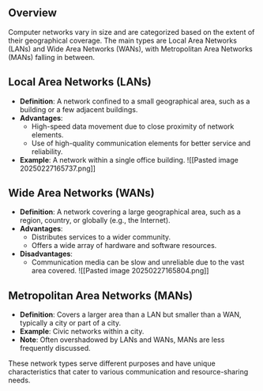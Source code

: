 ## Overview

Computer networks vary in size and are categorized based on the extent of their geographical coverage. The main types are Local Area Networks (LANs) and Wide Area Networks (WANs), with Metropolitan Area Networks (MANs) falling in between.

## Local Area Networks (LANs)

- **Definition**: A network confined to a small geographical area, such as a building or a few adjacent buildings.
- **Advantages**:
  - High-speed data movement due to close proximity of network elements.
  - Use of high-quality communication elements for better service and reliability.
- **Example**: A network within a single office building.
![[Pasted image 20250227165737.png]]
## Wide Area Networks (WANs)

- **Definition**: A network covering a large geographical area, such as a region, country, or globally (e.g., the Internet).
- **Advantages**:
  - Distributes services to a wider community.
  - Offers a wide array of hardware and software resources.
- **Disadvantages**:
  - Communication media can be slow and unreliable due to the vast area covered.
![[Pasted image 20250227165804.png]]
## Metropolitan Area Networks (MANs)

- **Definition**: Covers a larger area than a LAN but smaller than a WAN, typically a city or part of a city.
- **Example**: Civic networks within a city.
- **Note**: Often overshadowed by LANs and WANs, MANs are less frequently discussed.

These network types serve different purposes and have unique characteristics that cater to various communication and resource-sharing needs.